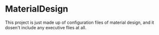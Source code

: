 # MaterialDesign
This project is just made up of configuration files of material design, and it dosen't include any executive flies at all.
